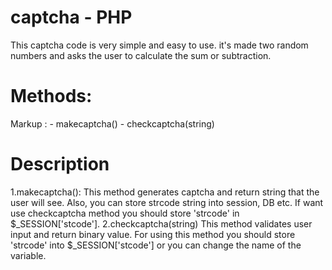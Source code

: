 # captcha - PHP
This captcha code is very simple and easy to use. it's made two random numbers and asks the user to calculate the sum or subtraction.
# Methods:
 Markup : - makecaptcha()
          - checkcaptcha(string)
# Description
1.makecaptcha():
This method generates captcha and return string that the user will see. Also, you can store strcode string into session, DB etc.
If want use checkcaptcha method you should store 'strcode' in $_SESSION['stcode'].
2.checkcaptcha(string)
This method validates user input and return binary value. For using this method you should store 'strcode' into $_SESSION['stcode'] or
you can change the name of the variable.
